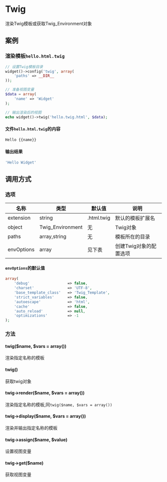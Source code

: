 Twig
====

渲染Twig模板或获取Twig_Environment对象

案例
----

### 渲染模板`hello.html.twig`
```php
// 设置Twig模板目录
widget()->config('twig', array(
    'paths' => __DIR__
));

// 准备视图变量
$data = array(
    'name' => 'Widget'
);

// 输出渲染后的视图
echo widget()->twig('hello.twig.html', $data);
```

#### 文件`hello.html.twig`的内容
```php
Hello {{name}}
```

#### 输出结果
```php
'Hello Widget'
```

调用方式
--------

### 选项

| 名称                | 类型             | 默认值     | 说明                   |
|---------------------|------------------|------------|------------------------|
| extension           | string           | .html.twig | 默认的模板扩展名       |
| object              | Twig_Environment | 无         | Twig对象               |
| paths               | array,string     | 无         | 模板所在的目录         |
| envOptions          | array            | 见下表     | 创建Twig对象的配置选项 |

#### `envOptions`的默认值
```php
array(
    'debug'                 => false,
    'charset'               => 'UTF-8',
    'base_template_class'   => 'Twig_Template',
    'strict_variables'      => false,
    'autoescape'            => 'html',
    'cache'                 => false,
    'auto_reload'           => null,
    'optimizations'         => -1
);
```

### 方法

#### twig($name, $vars = array())
渲染指定名称的模板

#### twig()
获取twig对象

#### twig->render($name, $vars = array())
渲染指定名称的模板,同`twig($name, $vars = array())`

#### twig->display($name, $vars = array())
渲染并输出指定名称的模板

#### twig->assign($name, $value)
设置视图变量

#### twig->get($name)
获取视图变量
